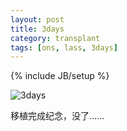 ```yaml
---
layout: post
title: 3days
category: transplant
tags: [ons, lass, 3days]
---
```

{% include JB/setup %}

![3days](http://skydblog.appspot.com/media/aghza3lkYmxvZ3INCxIFTWVkaWEY8asBDA/screenshot1.jpg)

移植完成纪念，没了……

